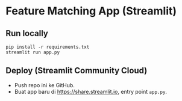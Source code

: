 # Feature Matching App (Streamlit)

## Run locally
```
pip install -r requirements.txt
streamlit run app.py
```

## Deploy (Streamlit Community Cloud)
- Push repo ini ke GitHub.
- Buat app baru di https://share.streamlit.io, entry point `app.py`.
